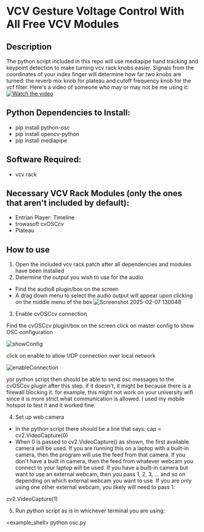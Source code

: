 # VCV Gesture Voltage Control With All Free VCV Modules
## Description
The python script included in this repo will use mediapipe hand tracking and keypoint detection to make turning vcv rack knobs easier. Signals from the coordinates of your index finger will determine how far two knobs are turned: the reverb mix knob for plateau and cutoff frequency knob for the vcf filter. Here's a video of someone who may or may not be me using it:
[![Watch the video](https://img.youtube.com/vi/XEEX_NDXvdY/maxresdefault.jpg)](https://www.youtube.com/watch?v=XEEX_NDXvdY)
## Python Dependencies to Install:
- pip install python-osc
- pip install opencv-python 
- pip install mediapipe 
## Software Required:
- vcv rack
## Necessary VCV Rack Modules (only the ones that aren't included by default):
- Entrian Player: Timeline
- trowasoft cvOSCcv
- Plateau
## How to use
1. Open the included vcv rack patch after all dependencies and modules have been installed
2. Determine the output you wish to use for the audio
- Find the audio8 plugin/box on the screen
- A drag down menu to select the audio output will appear upon clicking on the middle menu of the box
![Screenshot 2025-02-07 130048](https://github.com/user-attachments/assets/3c25cdd9-5dae-4493-9e31-6722fab434ca)
3. Enable cvOSCcv connection

Find the cvOSCcv plugin/box on the screen
click on master config to show OSC configuration

![showConfig](https://github.com/user-attachments/assets/9be99779-b28f-4820-936a-2ecdb3a8a416)

click on enable to allow UDP connection over local network

![enableConnection](https://github.com/user-attachments/assets/a8e10b6b-a8c9-40c5-9c22-86c0990407bf)

yor python script then should be able to send osc messages to the cvOSCcv plugin after this step. if it doesn't, it might be because there is a firewall blocking it. for example, this might not work on your university wifi since it is more strict what communication is allowed. I used my mobile hotspot to test it and it worked fine. 

4. Set up web camera
- In the python script there should be a line that says:
cap = cv2.VideoCapture(0)
- When 0 is passed to cv2.VideoCapture() as shown, the first available camera will be used. If you are running this on a laptop with a built-in camera, then the program will use the feed from that camera. If you don't have a built in camera, then the feed from whatever webcam you connect to your laptop will be used. If you have a built-in camera but want to use an external webcam, then you pass 1, 2, 3, ... and so on depending on which external webcam you want to use. If you are only using one other external webcam, you likely will need to pass 1:

cv2.VideoCapture(1)

5. Run python script as is in whichever terminal you are using:

<example_shell> python osc.py
